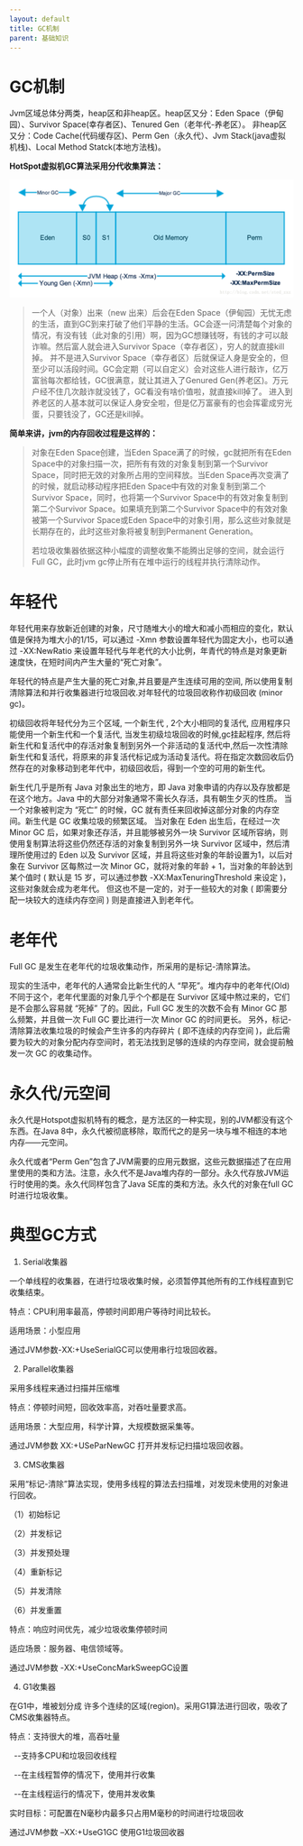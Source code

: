 ```yaml
---
layout: default
title: GC机制
parent: 基础知识
---
```


# GC机制

Jvm区域总体分两类，heap区和非heap区。heap区又分：Eden Space（伊甸园）、Survivor Space(幸存者区)、Tenured Gen（老年代-养老区）。 非heap区又分：Code Cache(代码缓存区)、Perm Gen（永久代）、Jvm Stack(java虚拟机栈)、Local Method Statck(本地方法栈)。

**HotSpot虚拟机GC算法采用分代收集算法：**

![](../../../assets/images/Java/基础知识/attachments/GC机制_image_0.png)

> 一个人（对象）出来（new 出来）后会在Eden Space（伊甸园）无忧无虑的生活，直到GC到来打破了他们平静的生活。GC会逐一问清楚每个对象的情况，有没有钱（此对象的引用）啊，因为GC想赚钱呀，有钱的才可以敲诈嘛。然后富人就会进入Survivor Space（幸存者区），穷人的就直接kill掉。
> 并不是进入Survivor Space（幸存者区）后就保证人身是安全的，但至少可以活段时间。GC会定期（可以自定义）会对这些人进行敲诈，亿万富翁每次都给钱，GC很满意，就让其进入了Genured Gen(养老区)。万元户经不住几次敲诈就没钱了，GC看没有啥价值啦，就直接kill掉了。
> 进入到养老区的人基本就可以保证人身安全啦，但是亿万富豪有的也会挥霍成穷光蛋，只要钱没了，GC还是kill掉。


**简单来讲，jvm的内存回收过程是这样的：**

> 对象在Eden Space创建，当Eden Space满了的时候，gc就把所有在Eden Space中的对象扫描一次，把所有有效的对象复制到第一个Survivor Space，同时把无效的对象所占用的空间释放。当Eden Space再次变满了的时候，就启动移动程序把Eden Space中有效的对象复制到第二个Survivor Space，同时，也将第一个Survivor Space中的有效对象复制到第二个Survivor Space。如果填充到第二个Survivor Space中的有效对象被第一个Survivor Space或Eden Space中的对象引用，那么这些对象就是长期存在的，此时这些对象将被复制到Permanent Generation。
> 
> 若垃圾收集器依据这种小幅度的调整收集不能腾出足够的空间，就会运行Full GC，此时jvm gc停止所有在堆中运行的线程并执行清除动作。


# 年轻代

年轻代用来存放新近创建的对象，尺寸随堆大小的增大和减小而相应的变化，默认值是保持为堆大小的1/15，可以通过 -Xmn 参数设置年轻代为固定大小，也可以通过 -XX:NewRatio 来设置年轻代与年老代的大小比例，年青代的特点是对象更新速度快，在短时间内产生大量的“死亡对象”。

年轻代的特点是产生大量的死亡对象,并且要是产生连续可用的空间, 所以使用复制清除算法和并行收集器进行垃圾回收.对年轻代的垃圾回收称作初级回收 (minor gc)。

初级回收将年轻代分为三个区域, 一个新生代 , 2个大小相同的复活代, 应用程序只能使用一个新生代和一个复活代, 当发生初级垃圾回收的时候,gc挂起程序, 然后将新生代和复活代中的存活对象复制到另外一个非活动的复活代中,然后一次性清除新生代和复活代，将原来的非复活代标记成为活动复活代。将在指定次数回收后仍然存在的对象移动到老年代中，初级回收后，得到一个空的可用的新生代。

新生代几乎是所有 Java 对象出生的地方，即 Java 对象申请的内存以及存放都是在这个地方。Java 中的大部分对象通常不需长久存活，具有朝生夕灭的性质。 当一个对象被判定为 “死亡” 的时候，GC 就有责任来回收掉这部分对象的内存空间。新生代是 GC 收集垃圾的频繁区域。 当对象在 Eden 出生后，在经过一次 Minor GC 后，如果对象还存活，并且能够被另外一块 Survivor 区域所容纳，则使用复制算法将这些仍然还存活的对象复制到另外一块 Survivor 区域中，然后清理所使用过的 Eden 以及 Survivor 区域，并且将这些对象的年龄设置为1，以后对象在 Survivor 区每熬过一次 Minor GC，就将对象的年龄 + 1，当对象的年龄达到某个值时 ( 默认是 15 岁，可以通过参数 -XX:MaxTenuringThreshold 来设定 )，这些对象就会成为老年代。 但这也不是一定的，对于一些较大的对象 ( 即需要分配一块较大的连续内存空间 ) 则是直接进入到老年代。

# 老年代

Full GC 是发生在老年代的垃圾收集动作，所采用的是标记-清除算法。

现实的生活中，老年代的人通常会比新生代的人 “早死”。堆内存中的老年代(Old)不同于这个，老年代里面的对象几乎个个都是在 Survivor 区域中熬过来的，它们是不会那么容易就 “死掉” 了的。因此，Full GC 发生的次数不会有 Minor GC 那么频繁，并且做一次 Full GC 要比进行一次 Minor GC 的时间更长。 另外，标记-清除算法收集垃圾的时候会产生许多的内存碎片 ( 即不连续的内存空间 )，此后需要为较大的对象分配内存空间时，若无法找到足够的连续的内存空间，就会提前触发一次 GC 的收集动作。

# 永久代/元空间

永久代是Hotspot虚拟机特有的概念，是方法区的一种实现，别的JVM都没有这个东西。在Java 8中，永久代被彻底移除，取而代之的是另一块与堆不相连的本地内存——元空间。 

永久代或者“Perm Gen”包含了JVM需要的应用元数据，这些元数据描述了在应用里使用的类和方法。注意，永久代不是Java堆内存的一部分。永久代存放JVM运行时使用的类。永久代同样包含了Java SE库的类和方法。永久代的对象在full GC时进行垃圾收集。

# 典型GC方式

1. Serial收集器

一个单线程的收集器，在进行垃圾收集时候，必须暂停其他所有的工作线程直到它收集结束。

特点：CPU利用率最高，停顿时间即用户等待时间比较长。

适用场景：小型应用

通过JVM参数-XX:+UseSerialGC可以使用串行垃圾回收器。

2. Parallel收集器

采用多线程来通过扫描并压缩堆

特点：停顿时间短，回收效率高，对吞吐量要求高。

适用场景：大型应用，科学计算，大规模数据采集等。

通过JVM参数 XX:+USeParNewGC 打开并发标记扫描垃圾回收器。

3. CMS收集器

采用“标记-清除”算法实现，使用多线程的算法去扫描堆，对发现未使用的对象进行回收。

（1）初始标记

（2）并发标记

（3）并发预处理

（4）重新标记

（5）并发清除

（6）并发重置

特点：响应时间优先，减少垃圾收集停顿时间

适应场景：服务器、电信领域等。

通过JVM参数 -XX:+UseConcMarkSweepGC设置

4. G1收集器

在G1中，堆被划分成 许多个连续的区域(region)。采用G1算法进行回收，吸收了CMS收集器特点。

特点：支持很大的堆，高吞吐量

  --支持多CPU和垃圾回收线程

  --在主线程暂停的情况下，使用并行收集

  --在主线程运行的情况下，使用并发收集

实时目标：可配置在N毫秒内最多只占用M毫秒的时间进行垃圾回收

通过JVM参数 –XX:+UseG1GC 使用G1垃圾回收器